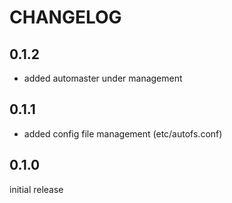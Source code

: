 # CHANGELOG

## 0.1.2

* added automaster under management

## 0.1.1

* added config file management (etc/autofs.conf)

## 0.1.0

initial release
